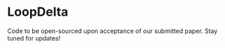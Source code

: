 # LoopDelta
Code to be open-sourced upon acceptance of our submitted paper. Stay tuned for updates!
